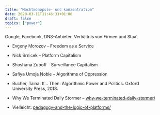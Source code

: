 ```yaml
---
title: "Machtmonopole- und konzentration"
date: 2020-03-11T11:46:31+01:00
draft: false
topics: ["power"]
---
```


Google, Facebook, DNS-Anbieter, Verhältnis von Firmen und Staat

- Evgeny Morozov – Freedom as a Service
- Nick Srnicek – Platform Capitalism
- Shoshana Zuboff – Surveillance Capitalism
- Safiya Umoja Noble – Algorithms of Oppression
- Bucher, Taina. If... Then: Algorithmic Power and Politics. Oxford University Press, 2018.

- Why We Terminated Daily Stormer – [why-we-terminated-daily-stormer/](https://blog.cloudflare.com/why-we-terminated-daily-stormer/)
- Vielleicht: [pedagogy-and-the-logic-of-platforms/](https://er.educause.edu/articles/2017/7/pedagogy-and-the-logic-of-platforms/)